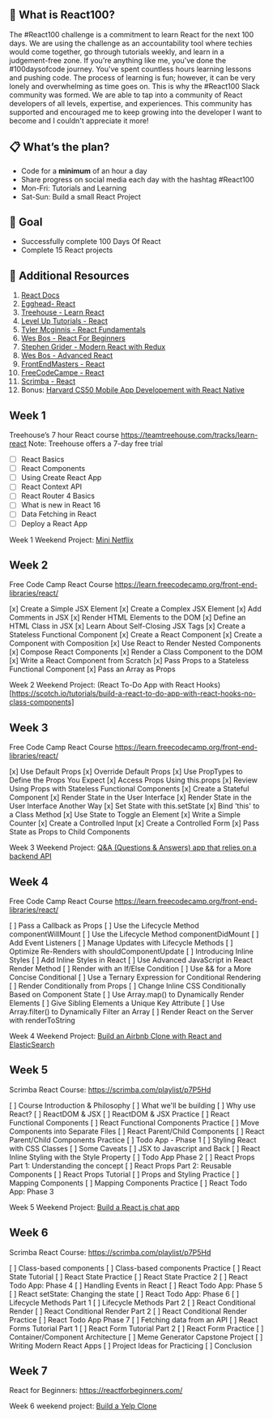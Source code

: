 ## 🤔 What is React100?

The #React100 challenge is a commitment to learn React for the next 100 days. We are using the challenge as an accountability tool where techies would come together, go through tutorials weekly, and learn in a judgement-free zone. If you're anything like me, you've done the #100daysofcode journey. You've spent countless hours learning lessons and pushing code. The process of learning is fun; however, it can be very lonely and overwhelming as time goes on. This is why the #React100 Slack community was formed. We are able to tap into a community of React developers of all levels, expertise, and experiences. This community has supported and encouraged me to keep growing into the developer I want to become and I couldn't appreciate it more!

## 📋 What’s the plan? 
- Code for a **minimum** of an hour a day
- Share progress on social media each day with the hashtag #React100
- Mon-Fri: Tutorials and Learning
- Sat-Sun: Build a small React Project

## 🎯 Goal
- Successfully complete 100 Days Of React
- Complete 15 React projects

## 📖 Additional Resources

1. [React Docs](https://reactjs.org/)
2. [Egghead- React](https://egghead.io/browse/frameworks/react)
3. [Treehouse - Learn React](https://teamtreehouse.com/tracks/learn-react)
4. [Level Up Tutorials - React](https://www.leveluptutorials.com/tutorials/tag/react)
5. [Tyler Mcginnis - React Fundamentals](https://tylermcginnis.com/courses/react-fundamentals/)
6. [Wes Bos - React For Beginners](https://reactforbeginners.com/)
7. [Stephen Grider - Modern React with Redux](https://www.udemy.com/react-redux/)
8. [Wes Bos - Advanced React](https://advancedreact.com/)
9. [FrontEndMasters - React](https://frontendmasters.com/learn/react/)
10. [FreeCodeCampe - React](https://learn.freecodecamp.org/front-end-libraries/react)
11. [Scrimba - React](https://scrimba.com/g/glearnreact)
11. Bonus: [Harvard CS50 Mobile App Developement with React Native](https://www.edx.org/course/cs50s-mobile-app-development-with-react-native)

## Week 1

Treehouse’s 7 hour React course
https://teamtreehouse.com/tracks/learn-react
Note: Treehouse offers a 7-day free trial

- [ ] React Basics
- [ ] React Components
- [ ] Using Create React App
- [ ] React Context API
- [ ] React Router 4 Basics
- [ ] What is new in React 16
- [ ] Data Fetching in React
- [ ] Deploy a React App

Week 1 Weekend Project: [Mini Netflix](https://scotch.io/tutorials/build-a-mini-netflix-with-react-in-10-minutes)

## Week 2

Free Code Camp React Course
https://learn.freecodecamp.org/front-end-libraries/react/

[x] Create a Simple JSX Element
[x] Create a Complex JSX Element
[x] Add Comments in JSX
[x] Render HTML Elements to the DOM
[x] Define an HTML Class in JSX
[x] Learn About Self-Closing JSX Tags
[x] Create a Stateless Functional Component
[x] Create a React Component
[x] Create a Component with Composition
[x] Use React to Render Nested Components
[x] Compose React Components
[x] Render a Class Component to the DOM
[x] Write a React Component from Scratch
[x] Pass Props to a Stateless Functional Component
[x] Pass an Array as Props

Week 2 Weekend Project: (React To-Do App with React Hooks)[https://scotch.io/tutorials/build-a-react-to-do-app-with-react-hooks-no-class-components]

## Week 3

Free Code Camp React Course
https://learn.freecodecamp.org/front-end-libraries/react/

[x] Use Default Props
[x] Override Default Props
[x] Use PropTypes to Define the Props You Expect
[x] Access Props Using this.props
[x] Review Using Props with Stateless Functional Components
[x] Create a Stateful Component
[x] Render State in the User Interface
[x] Render State in the User Interface Another Way
[x] Set State with this.setState
[x] Bind 'this' to a Class Method
[x] Use State to Toggle an Element
[x] Write a Simple Counter
[x] Create a Controlled Input
[x] Create a Controlled Form
[x] Pass State as Props to Child Components

Week 3 Weekend Project: [Q&A (Questions & Answers) app that relies on a backend API](https://auth0.com/blog/react-tutorial-building-and-securing-your-first-app/)

## Week 4

Free Code Camp React Course
https://learn.freecodecamp.org/front-end-libraries/react/


[ ] Pass a Callback as Props
[ ] Use the Lifecycle Method componentWillMount
[ ] Use the Lifecycle Method componentDidMount
[ ] Add Event Listeners
[ ] Manage Updates with Lifecycle Methods
[ ] Optimize Re-Renders with shouldComponentUpdate
[ ] Introducing Inline Styles
[ ] Add Inline Styles in React
[ ] Use Advanced JavaScript in React Render Method
[ ] Render with an If/Else Condition
[ ] Use && for a More Concise Conditional
[ ] Use a Ternary Expression for Conditional Rendering
[ ] Render Conditionally from Props
[ ] Change Inline CSS Conditionally Based on Component State
[ ] Use Array.map() to Dynamically Render Elements
[ ] Give Sibling Elements a Unique Key Attribute
[ ] Use Array.filter() to Dynamically Filter an Array
[ ] Render React on the Server with renderToString

Week 4 Weekend Project: [Build an Airbnb Clone with React and ElasticSearch](https://scotch.io/tutorials/build-an-airbnb-clone-with-react-and-elasticsearch)

## Week 5

Scrimba React Course: https://scrimba.com/playlist/p7P5Hd

[ ] Course Introduction & Philosophy
[ ] What we'll be building
[ ] Why use React?
[ ] ReactDOM & JSX
[ ] ReactDOM & JSX Practice
[ ] React Functional Components
[ ] React Functional Components Practice
[ ] Move Components into Separate Files
[ ] React Parent/Child Components
[ ] React Parent/Child Components Practice
[ ] Todo App - Phase 1
[ ] Styling React with CSS Classes
[ ] Some Caveats
[ ] JSX to Javascript and Back
[ ] React Inline Styling with the Style Property
[ ] Todo App Phase 2
[ ] React Props Part 1: Understanding the concept
[ ] React Props Part 2: Reusable Components
[ ] React Props Tutorial
[ ] Props and Styling Practice 
[ ] Mapping Components
[ ] Mapping Components Practice
[ ] React Todo App: Phase 3

Week 5 Weekend Project: [Build a React.js chat app](https://medium.freecodecamp.org/how-to-build-a-react-js-chat-app-in-10-minutes-c9233794642b)

## Week 6

Scrimba React Course: https://scrimba.com/playlist/p7P5Hd

[ ] Class-based components
[ ] Class-based components Practice
[ ] React State Tutorial
[ ] React State Practice
[ ] React State Practice 2
[ ] React Todo App: Phase 4
[ ] Handling Events in React
[ ] React Todo App: Phase 5
[ ] React setState: Changing the state
[ ] React Todo App: Phase 6
[ ] Lifecycle Methods Part 1
[ ] Lifecycle Methods Part 2
[ ] React Conditional Render
[ ] React Conditional Render Part 2
[ ] React Conditional Render Practice
[ ] React Todo App Phase 7
[ ] Fetching data from an API
[ ] React Forms Tutorial Part 1
[ ] React Form Tutorial Part 2
[ ] React Form Practice
[ ] Container/Component Architecture
[ ] Meme Generator Capstone Project
[ ] Writing Modern React Apps
[ ] Project Ideas for Practicing
[ ] Conclusion

## Week 7

React for Beginners: https://reactforbeginners.com/

Week 6 weekend project: [Build a Yelp Clone](https://www.fullstackreact.com/articles/react-tutorial-cloning-yelp/)